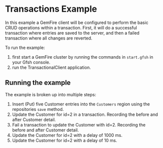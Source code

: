 # Transactions Example

In this example a GemFire client will be configured to perform the basic CRUD operations within a transaction. First, it will do a successful transaction where entries are saved to the server, and then a failed transaction where all changes are reverted.

To run the example:
1) first start a GemFire cluster by running the commands in `start.gfsh` in your Gfsh console.
2) run the TransactionalClient application.

## Running the example

The example is broken up into multiple steps:
1. Insert (Put) five Customer entries into the `Customers` region using the repositories `save` method.
2. Update the Customer for id=2 in a transaction. Recording the before and after Customer detail.
3. Fail a transaction to update the Customer with id=2. Recording the before and after Customer detail.
4. Update the Customer for id=2 with a delay of 1000 ms.
5. Update the Customer for id=2 with a delay of 10 ms.
